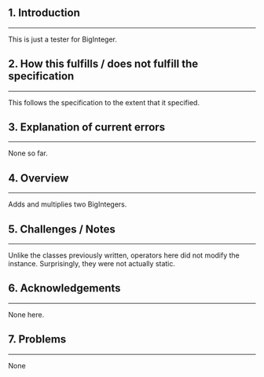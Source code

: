 ## 1. Introduction
---
This is just a tester for BigInteger.
## 2. How this fulfills / does not fulfill the specification
---
This follows the specification to the extent that it specified.
## 3. Explanation of current errors 
---
None so far.
## 4. Overview
---
Adds and multiplies two BigIntegers.
## 5. Challenges / Notes
---
Unlike the classes previously written, operators here did not modify the instance. Surprisingly, they were not actually static.
## 6. Acknowledgements
---
None here.
## 7. Problems
---
None
